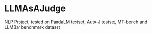# LLMAsAJudge
NLP Project, tested on PandaLM testset, Auto-J testset, MT-bench and LLMBar benchmark dataset
